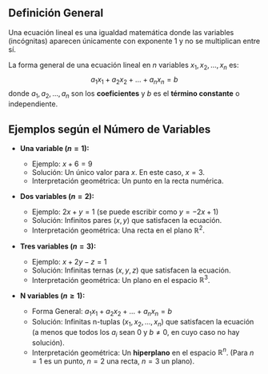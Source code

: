 ## Definición General
Una ecuación lineal es una igualdad matemática donde las variables (incógnitas) aparecen únicamente con exponente 1 y no se multiplican entre sí.

La forma general de una ecuación lineal en $n$ variables $x_1, x_2, \dots, x_n$ es:
$$ a_1x_1 + a_2x_2 + \dots + a_nx_n = b $$
donde $a_1, a_2, \dots, a_n$ son los **coeficientes** y $b$ es el **término constante** o independiente.

## Ejemplos según el Número de Variables

*   **Una variable ($n=1$):**
    *   Ejemplo: $x + 6 = 9$
    *   Solución: Un único valor para $x$. En este caso, $x = 3$.
    *   Interpretación geométrica: Un punto en la recta numérica.

*   **Dos variables ($n=2$):**
    *   Ejemplo: $2x + y = 1$ (se puede escribir como $y = -2x + 1$)
    *   Solución: Infinitos pares $(x, y)$ que satisfacen la ecuación.
    *   Interpretación geométrica: Una recta en el plano $\mathbb{R}^2$.

*   **Tres variables ($n=3$):**
    *   Ejemplo: $x + 2y - z = 1$
    *   Solución: Infinitas ternas $(x, y, z)$ que satisfacen la ecuación.
    *   Interpretación geométrica: Un plano en el espacio $\mathbb{R}^3$.

*   **N variables ($n \ge 1$):**
    *   Forma General: $a_1x_1 + a_2x_2 + \dots + a_nx_n = b$
    *   Solución: Infinitas n-tuplas $(x_1, x_2, \dots, x_n)$ que satisfacen la ecuación (a menos que todos los $a_i$ sean 0 y $b \neq 0$, en cuyo caso no hay solución).
    *   Interpretación geométrica: Un **hiperplano** en el espacio $\mathbb{R}^n$. (Para $n=1$ es un punto, $n=2$ una recta, $n=3$ un plano).